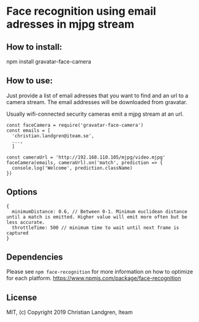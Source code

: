 Face recognition using email adresses in mjpg stream
====

## How to install:

  npm install gravatar-face-camera
  
## How to use:

Just provide a list of email adresses that you want to find and an url to a camera stream. The email addresses will be downloaded from gravatar.

Usually wifi-connected security cameras emit a mjpg stream at an url.


    const faceCamera = require('gravatar-face-camera')
    const emails = [
      'christian.landgren@iteam.se', 
      ..., 
      ]

    const cameraUrl = 'http://192.168.110.105/mjpg/video.mjpg'
    faceCamera(emails, cameraUrl).on('match', prediction => {
      console.log('Welcome', prediction.className)
    })


## Options

    {
      minimumDistance: 0.6, // Between 0-1. Minimum euclidean distance until a match is emitted. Higher value will emit more often but be less accurate.
      throttleTime: 500 // minimum time to wait until next frame is captured
    }

## Dependencies
Please see `npm face-recognition` for more information on how to optimize for each platform. https://www.npmjs.com/package/face-recognition 
  
## License

MIT, (c) Copyright 2019 Christian Landgren, Iteam
